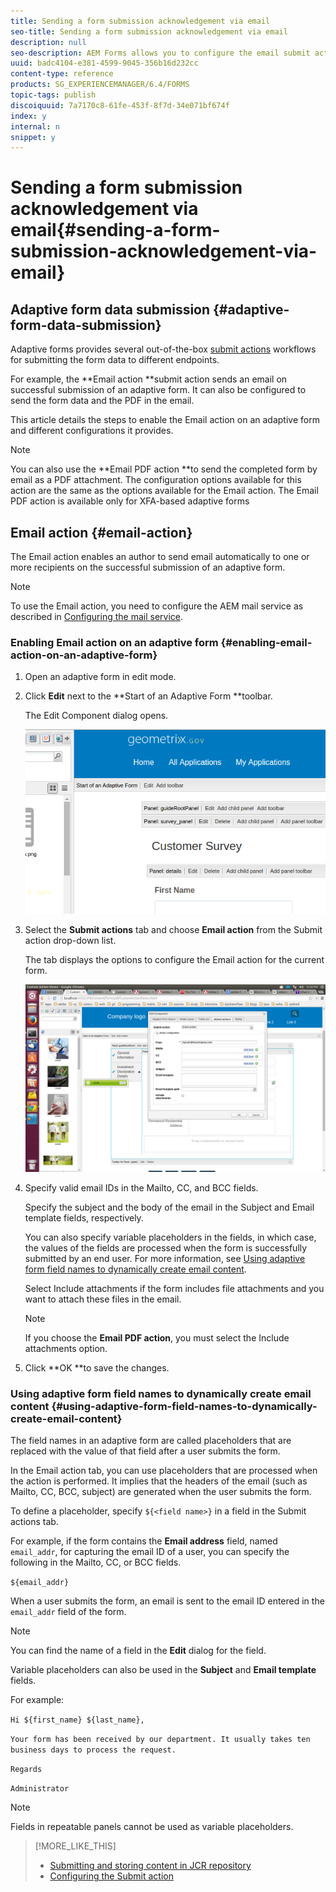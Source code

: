 ```yaml
---
title: Sending a form submission acknowledgement via email
seo-title: Sending a form submission acknowledgement via email
description: null
seo-description: AEM Forms allows you to configure the email submit action that sends an acknowledgement to a user on submitting the form.
uuid: badc4104-e381-4599-9045-356b16d232cc
content-type: reference
products: SG_EXPERIENCEMANAGER/6.4/FORMS
topic-tags: publish
discoiquuid: 7a7170c8-61fe-453f-8f7d-34e071bf674f
index: y
internal: n
snippet: y
---
```


# Sending a form submission acknowledgement via email{#sending-a-form-submission-acknowledgement-via-email}

## Adaptive form data submission {#adaptive-form-data-submission}

Adaptive forms provides several out-of-the-box [submit actions](../../forms/using/configuring-submit-actions.md) workflows for submitting the form data to different endpoints.

For example, the **Email action **submit action sends an email on successful submission of an adaptive form. It can also be configured to send the form data and the PDF in the email.

This article details the steps to enable the Email action on an adaptive form and different configurations it provides.

>[!NOTE]
>
>You can also use the **Email PDF action **to send the completed form by email as a PDF attachment. The configuration options available for this action are the same as the options available for the Email action. The Email PDF action is available only for XFA-based adaptive forms

## Email action {#email-action}

The Email action enables an author to send email automatically to one or more recipients on the successful submission of an adaptive form.

>[!NOTE]
>
>To use the Email action, you need to configure the AEM mail service as described in [Configuring the mail service](../../sites/administering/using/notification.md#configuring-the-mail-service).

### Enabling Email action on an adaptive form {#enabling-email-action-on-an-adaptive-form}

1. Open an adaptive form in edit mode.  

1. Click **Edit** next to the **Start of an Adaptive Form **toolbar.

   The Edit Component dialog opens.

   ![Edit component dialog for an adaptive form](assets/start_of_adp_form.png)

1. Select the **Submit actions** tab and choose **Email action** from the Submit action drop-down list.

   The tab displays the options to configure the Email action for the current form.

   ![Submit actions tab](assets/dialog.png)

1. Specify valid email IDs in the Mailto, CC, and BCC fields.

   Specify the subject and the body of the email in the Subject and Email template fields, respectively.

   You can also specify variable placeholders in the fields, in which case, the values of the fields are processed when the form is successfully submitted by an end user. For more information, see [Using adaptive form field names to dynamically create email content](../../forms/using/form-submission-receipt-via-email.md#main-pars-header-2).

   Select Include attachments if the form includes file attachments and you want to attach these files in the email.

   >[!NOTE]
   >
   >If you choose the **Email PDF action**, you must select the Include attachments option.

1. Click **OK **to save the changes.

### Using adaptive form field names to dynamically create email content {#using-adaptive-form-field-names-to-dynamically-create-email-content}

The field names in an adaptive form are called placeholders that are replaced with the value of that field after a user submits the form.

In the Email action tab, you can use placeholders that are processed when the action is performed. It implies that the headers of the email (such as Mailto, CC, BCC, subject) are generated when the user submits the form.

To define a placeholder, specify `${<field name>}` in a field in the Submit actions tab.

For example, if the form contains the **Email address** field, named `email_addr`, for capturing the email ID of a user, you can specify the following in the Mailto, CC, or BCC fields.

`${email_addr}`

When a user submits the form, an email is sent to the email ID entered in the `email_addr` field of the form.

>[!NOTE]
>
>You can find the name of a field in the **Edit** dialog for the field.

Variable placeholders can also be used in the **Subject** and **Email template** fields.

For example:

`Hi ${first_name} ${last_name},`

`Your form has been received by our department. It usually takes ten business days to process the request.`

`Regards`

`Administrator`

>[!NOTE]
>
>Fields in repeatable panels cannot be used as variable placeholders.

>[!MORE_LIKE_THIS]
>
>* [Submitting and storing content in JCR repository](../../forms/using/submit-store-data-crx-repository.md)
>* [Configuring the Submit action](../../forms/using/configuring-submit-actions.md)
